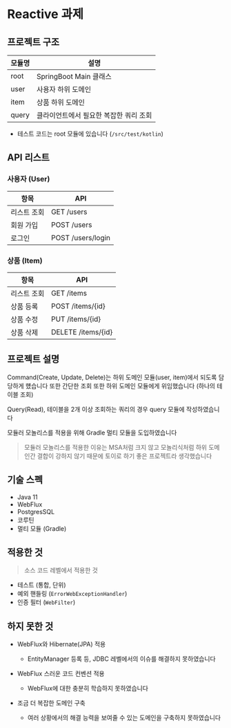 # Reactive 과제

## 프로젝트 구조

| 모듈명   | 설명                    |
|-------|-----------------------|
| root  | SpringBoot Main 클래스   |
| user  | 사용자 하위 도메인            |
| item  | 상품 하위 도메인             |
| query | 클라이언트에서 필요한 복잡한 쿼리 조회 |

* 테스트 코드는 root 모듈에 있습니다 (`/src/test/kotlin`)

## API 리스트

### 사용자 (User)

| 항목     | API             |
|--------|-------------------|
| 리스트 조회 | GET /users        | 
| 회원 가입  | POST /users       | 
| 로그인    | POST /users/login |

### 상품 (Item)

| 항목     | API              |
|--------|--------------------|
| 리스트 조회 | GET /items         | 
| 상품 등록  | POST /items/{id}   | 
| 상품 수정  | PUT /items/{id}    |
| 상품 삭제  | DELETE /items/{id} |

## 프로젝트 설명

Command(Create, Update, Delete)는 하위 도메인 모듈(user, item)에서 되도록 담당하게 헀습니다
또한 간단한 조회 또한 하위 도메인 모듈에게 위임했습니다 (하나의 테이블 조회)

Query(Read), 테이블을 2개 이상 조회하는 쿼리의 경우 query 모듈에 작성하였습니다

모듈러 모놀리스를 적용을 위해 Gradle 멀티 모듈을 도입하였습니다

> 모듈러 모놀리스를 적용한 이유는 MSA처럼 크지 않고 
> 모놀리식처럼 하위 도메인간 결합이 강하지 않기 때문에 토이로 하기 좋은 프로젝트라 생각했습니다

## 기술 스펙

- Java 11
- WebFlux
- PostgresSQL
- 코루틴
- 멀티 모듈 (Gradle)

## 적용한 것 

> 소스 코드 레벨에서 적용한 것

- 테스트 (통합, 단위)
- 예외 핸들링 (`ErrorWebExceptionHandler`)
- 인증 필터 (`WebFilter`)


## 하지 못한 것

- WebFlux와 Hibernate(JPA) 적용
    - EntityManager 등록 등, JDBC 레벨에서의 이슈를 해결하지 못하였습니다

- WebFlux 스러운 코드 컨벤션 적용
    - WebFlux에 대한 충분히 학습하지 못하였습니다
 
- 조금 더 복잡한 도메인 구축
  - 여러 상황에서의 해결 능력을 보여줄 수 있는 도메인을 구축하지 못하였습니다